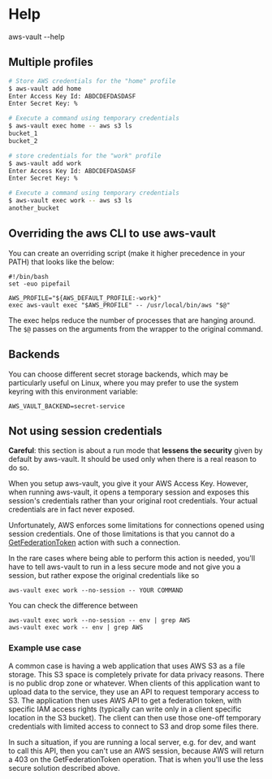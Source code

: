 
# Help

aws-vault --help


## Multiple profiles

```bash
# Store AWS credentials for the "home" profile
$ aws-vault add home
Enter Access Key Id: ABDCDEFDASDASF
Enter Secret Key: %

# Execute a command using temporary credentials
$ aws-vault exec home -- aws s3 ls
bucket_1
bucket_2

# store credentials for the "work" profile
$ aws-vault add work
Enter Access Key Id: ABDCDEFDASDASF
Enter Secret Key: %

# Execute a command using temporary credentials
$ aws-vault exec work -- aws s3 ls
another_bucket
```


## Overriding the aws CLI to use aws-vault

You can create an overriding script (make it higher precedence in your PATH) that looks like the below:

```
#!/bin/bash
set -euo pipefail
 
AWS_PROFILE="${AWS_DEFAULT_PROFILE:-work}"
exec aws-vault exec "$AWS_PROFILE" -- /usr/local/bin/aws "$@"
```

The exec helps reduce the number of processes that are hanging around. The `$@` passes on the arguments from the wrapper to the original command.


## Backends

You can choose different secret storage backends, which may be particularly useful on Linux, where you may prefer to use the system keyring with this environment variable:

    AWS_VAULT_BACKEND=secret-service

## Not using session credentials

**Careful**: this section is about a run mode that **lessens the security** given by default by
aws-vault. It should be used only when there is a real reason to do so.

When you setup aws-vault, you give it your AWS Access Key. However, when running aws-vault, it
opens a temporary session and exposes this session's credentials rather than your original root
credentials. Your actual credentials are in fact never exposed.

Unfortunately, AWS enforces some limitations for connections opened using session credentials. One
of those limitations is that you cannot do a
[GetFederationToken](https://docs.aws.amazon.com/STS/latest/APIReference/API_GetFederationToken.html)
action with such a connection.

In the rare cases where being able to perform this action is needed, you'll have to tell aws-vault
to run in a less secure mode and not give you a session, but rather expose the original credentials
like so

```
aws-vault exec work --no-session -- YOUR COMMAND
```

You can check the difference between

```
aws-vault exec work --no-session -- env | grep AWS
aws-vault exec work -- env | grep AWS
```

### Example use case

A common case is having a web application that uses AWS S3 as a file storage. This S3
space is completely private for data privacy reasons. There is no public drop zone or whatever. When
clients of this application want to upload data to the service, they use an API to request temporary
access to S3. The application then uses AWS API to get a federation token, with specific IAM access
rights (typically can write only in a client specific location in the S3 bucket). The client can
then use those one-off temporary credentials with limited access to connect to S3 and drop some
files there.

In such a situation, if you are running a local server, e.g. for dev, and want to call this API,
then you can't use an AWS session, because AWS will return a 403 on the GetFederationToken
operation. That is when you'll use the less secure solution described above.
